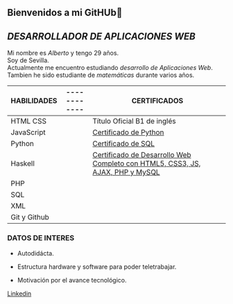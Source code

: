 ## Bienvenidos a mi GitHUb👋

## ***DESARROLLADOR DE APLICACIONES WEB***


 Mi nombre es *Alberto* y tengo 29 años.  
 Soy de Sevilla.  
 Actualmente me encuentro estudiando *desarrollo de Aplicaciones Web*.  
 Tambien he sido estudiante de *matemáticas* durante varios años.  



| HABILIDADES |------------        | CERTIFICADOS |
| ------ | ------ | ------ |
|HTML CSS| |Título Oficial B1 de inglés
|JavaScript||<a href="https://www.udemy.com/share/101qUa3@mB3Y_FDYJs4wOyVT0nrHju0LOLtmV_Vu4o01EN9Uv2te7HtSdIpWhBNy8OsXv9atmw==/">Certificado de Python <a/>
|Python||<a href="https://www.udemy.com/share/101XX23@-gotiMxAzl9rNZzVbHUnVCvfs3FkMrjzAayMXGkMYfrq9_3zf2qITv61QgEfW8USlQ==/">Certificado de SQL <a/>
|Haskell||<a href="https://www.udemy.com/share/101r3q3@HBbtEwoWRFcASaQyFAXexsBTBSlOWWuBQx941evFjvGFyZdubD8SylgEJpakooNC9g==/">Certificado de Desarrollo Web Completo con HTML5, CSS3, JS, AJAX, PHP y MySQL <a/>
|PHP|
|SQL|
|XML|
|Git y Github|


### DATOS DE INTERES
- Autodidácta.

- Estructura hardware y software para poder teletrabajar.

- Motivación por el avance tecnológico.

<a href="https://www.linkedin.com/in/alberto-caro-barrera/"> Linkedin </a>
 


